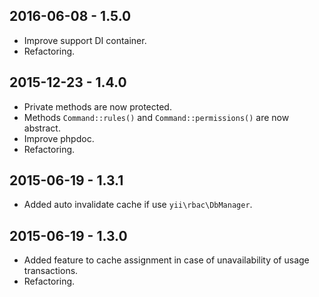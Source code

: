 2016-06-08 - 1.5.0
------------------
* Improve support DI container.
* Refactoring.

2015-12-23 - 1.4.0
------------------
* Private methods are now protected.
* Methods `Command::rules()` and `Command::permissions()` are now abstract.
* Improve phpdoc.
* Refactoring.

2015-06-19 - 1.3.1
------------------
* Added auto invalidate cache if use `yii\rbac\DbManager`.

2015-06-19 - 1.3.0
------------------
* Added feature to cache assignment in case of unavailability of usage transactions.
* Refactoring.
